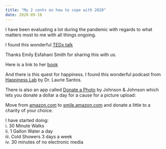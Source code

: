 ```yaml
---
title: "My 2 cents on how to cope with 2020"
date: 2020-09-18
---
```

I have been evaluating a lot during the pandemic with regards to what matters most to me with all things ongoing.

I found this wonderful 
[TEDx talk](https://lnkd.in/gyT7Caa)

Thanks Emily Esfahani Smith for sharing this with us.

Here is a link to her 
[book](https://lnkd.in/gBBSNaj)

And there is this quest for happiness. I found this wonderful podcast from [Happiness Lab](https://lnkd.in/guavPyc) by Dr. Laurie Santos.


There is also an app called [Donate a Photo](https://lnkd.in/gtTr9Hh) by Johnson & Johnson which lets you donate a dollar a day for a cause for a picture upload:


Move from [amazon.com](https://www.amazon.com/) to [smile.amazon.com](https://smile.amazon.com/) and donate a little to a charity of your choice.

I have started doing:  
i. 30 Minute Walks  
ii. 1 Gallon Water a day  
iii. Cold Showers 3 days a week  
iv. 30 minutes of no electronic media  

